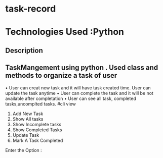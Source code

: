 # task-record


# Technologies Used :Python 
## Description 
## TaskMangement using python . Used class and methods to organize a task of user 
• User can creat new task and it will have task created time. User can update the task anytime 
• User can complete the task and it will be not available after completation 
• User can see all task, completed tasks,uncomplted tasks. 
#cli view
1. Add New Task 
2. Show All tasks
3. Show Incomplete tasks
4. Show Completed Tasks 
5. Update Task
6. Mark A Task Completed

Enter the Option : 


